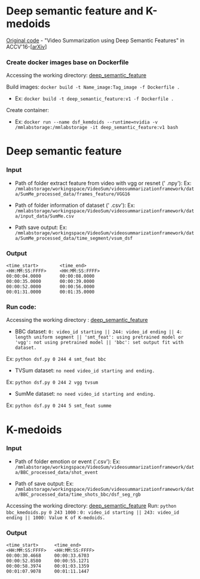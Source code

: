 # Deep semantic feature and K-medoids
[Original code](https://github.com/mayu-ot/vsum_dsf) - "Video Summarization using Deep Semantic Features" in ACCV'16-[[arXiv](https://arxiv.org/abs/1609.08758)]
### Create docker images base on Dockerfile
Accessing the working directory: 
[deep_semantic_feature](https://github.com/tiendv/videosummarizationframework/tree/master/source/src/baseline/deep_semantic_feature)

Build images: `docker build -t Name_image:Tag_image -f Dockerfile .`

- Ex: `docker build -t deep_semantic_feature:v1 -f Dockerfile .`

Create container:

- Ex: `docker run --name dsf_kemdoids --runtime=nvidia -v /mmlabstorage:/mmlabstorage -it deep_semantic_feature:v1 bash`
# Deep semantic feature
### Input
- Path of folder extract feature from video with vgg or resnet (' .npy'):
Ex: `/mmlabstorage/workingspace/VideoSum/videosummarizationframework/data/SumMe_processed_data/frames_feature/VGG16`

- Path of folder information of dataset (' .csv'):
Ex: `/mmlabstorage/workingspace/VideoSum/videosummarizationframework/data/input_data/SumMe.csv`

- Path save output:
Ex: `/mmlabstorage/workingspace/VideoSum/videosummarizationframework/data/SumMe_processed_data/time_segment/vsum_dsf`

### Output
```
<time_start>        <time_end>
<HH:MM:SS:FFFF>     <HH:MM:SS:FFFF>
00:00:04.0000       00:00:08.0000
00:00:35.0000       00:00:39.0000
00:00:52.0000       00:00:56.0000
00:01:31.0000       00:01:35.0000
```
### Run code: 
Accessing the working directory :
[deep_semantic_feature](https://github.com/tiendv/videosummarizationframework/tree/master/source/src/baseline/deep_semantic_feature)

-   BBC dataset: `0: video_id starting || 244: video_id ending || 4: length uniform segment || 'smt_feat': using pretrained model or 'vgg': not using pretrained model || 'bbc': set output fit with dataset.`

Ex: `python dsf.py 0 244 4 smt_feat bbc`

-   TVSum dataset: `no need video_id starting and ending.`

Ex: `python dsf.py 0 244 2 vgg tvsum`

-   SumMe dataset: `no need video_id starting and ending.`

Ex: `python dsf.py 0 244 5 smt_feat summe`

# K-medoids

### Input
- Path of folder emotion or event ('.csv'):
Ex: `/mmlabstorage/workingspace/VideoSum/videosummarizationframework/data/BBC_processed_data/shot_event`

- Path of save output:
Ex: `/mmlabstorage/workingspace/VideoSum/videosummarizationframework/data/BBC_processed_data/time_shots_bbc/dsf_seg_rgb`

Accessing the working directory:
[deep_semantic_feature](https://github.com/tiendv/videosummarizationframework/tree/master/source/src/baseline/deep_semantic_feature)
Run: `python bbc_kmedoids.py 0 243 1000` : `0: video_id starting || 243: video_id ending || 1000: Value K of K-medoids.`

### Output
```
<time_start>      <time_end>
<HH:MM:SS:FFFF>   <HH:MM:SS:FFFF>
00:00:30.4668     00:00:33.6703
00:00:52.8580     00:00:55.1271
00:00:58.3974     00:01:03.1359
00:01:07.9078     00:01:11.1447
```
